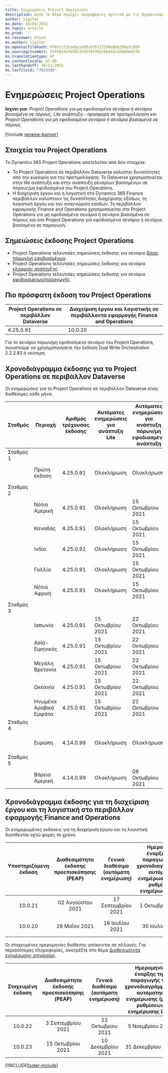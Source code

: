 ```yaml
---
title: Ενημερώσεις Project Operations
description: Αυτό το θέμα παρέχει πληροφορίες σχετικά με τις δημοσιευμένες εκδόσεις του Dynamics 365 Project Operations.
author: sigitac
ms.date: 10/04/2021
ms.topic: article
ms.prod: ''
ms.reviewer: kfend
ms.author: sigitac
ms.openlocfilehash: 970fcc71b3ebe1489c676727598ebbb296e9c989
ms.sourcegitcommit: 23f68542fb5913534f0f76529b843cd268dbd7f6
ms.translationtype: HT
ms.contentlocale: el-GR
ms.lasthandoff: 10/11/2021
ms.locfileid: "7623336"
---
```

# <a name="project-operations-updates"></a>Ενημερώσεις Project Operations

_**Ισχύει για:** Project Operations για μη εφοδιασμένα σενάρια ή σενάρια βασισμένα σε πόρους, Lite ανάπτυξη - προσφορά σε προτιμολόγηση και Project Operations για μη εφοδιασμένα σενάρια ή σενάρια βασισμένα σε πόρους_

[!include [rename-banner](~/includes/cc-data-platform-banner.md)]

## <a name="project-operations-components"></a>Στοιχεία του Project Operations

Το Dynamics 365 Project Operations αποτελείται από δύο στοιχεία:

- Το Project Operations σε περιβάλλον Dataverse καλύπτει δυνατότητες από την ευκαιρία για την προτιμολόγηση. Το Dataverse χρησιμοποιείται στην lite ανάπτυξη και στην ανάπτυξη σεναρίων βασισμένων σε πόρους/μη εφοδιασμένα του Project Operations.
- Η διαχείριση έργου και η λογιστική στο Dynamics 365 Finance περιβάλλον καλύπτουν τις δυνατότητες διαχείρισης εξόδων, τη λογιστική έργου και την αναγνώριση εσόδων. Το περιβάλλον εφραμογής Finance and Operations χρησιμοποιείται στο Project Operations για μη εφοδιασμένα σενάρια ή σενάρια βασισμένα σε πόρους και στο Project Operations για εφοδιασμένα σενάρια ή σενάρια βασισμένα σε παραγωγή.

## <a name="project-operations-release-notes"></a>Σημειώσεις έκδοσης Project Operations
- Project Operations τελευταίες σημειώσεις έκδοσης για σενάριο [βάσει πόρων/μη εφοδιασμένων](whats-new-oct-2021-resource-based.md).
- Project Operations τελευταίες σημειώσεις έκδοσης για σενάριο [ελαφριάς ανάπτυξης](../pro/whats-new/whats-new-oct-2021-lite.md).
- Project Operations τελευταίες σημειώσεις έκδοσης για σενάριο [εφοδιασμένων/παραγωγής](../prod-pma/whats-new/whats-new-jul-2021-stocked.md).

## <a name="project-operations-latest-version"></a>Πιο πρόσφατη έκδοση του Project Operations

| Project Operations σε περιβάλλον Dataverse | Διαχείριση έργου και λογιστικής σε περιβάλλοντα εφαρμογής Finance and Operations | 
| --- | --- |
| 4.25.0.91 | 10.0.20 |

Για το σενάριο πόρων/μη εφοδιασμενο σενάριο του Project Operations, συνιστούμε να χρησιμοποιήσετε την έκδοση Dual Write Orchestration 2.2.2.83 ή νεότερη.

## <a name="release-schedule-for-project-operations-on-dataverse-environment"></a>Χρονοδιάγραμμα έκδοσης για το Project Operations σε περιβάλλον Dataverse

Οι ενημερώσεις για το Project Operations σε περιβάλλον Dataverse είναι διαθέσιμες κάθε μήνα. 

| Σταθμός | Περιοχή | Αριθμός τρέχουσας έκδοσης | Αυτόματες ενημερώσεις για ανάπτυξη Lite | Αυτόματες ενημερώσεις για ανάπτυξη πόρων/μη εφοδιασμένη ανάπτυξη | Αριθμός επόμενης έκδοσης | Η επόμενη έκδοση είναι γενικά διαθέσιμη |
|-----------|-----------------------|-----------------|--------------------|---------------------|---------------------|---------------------|
| Σταθμός 1 |   &nbsp;              |    &nbsp;       | &nbsp;             |      &nbsp;         |      &nbsp;         |      &nbsp;         |
|   &nbsp;  | Πρώτη έκδοση         |  4.25.0.91      | Ολοκλήρωση           | Ολοκλήρωση            | TBD                 | 29 Οκτωβρίου 2021    |
| Σταθμός 2 |   &nbsp;              |    &nbsp;       | &nbsp;             |      &nbsp;         |      &nbsp;         |      &nbsp;         |
|   &nbsp;  | Νότια Αμερική         |  4.25.0.91      | Ολοκλήρωση           | 15 Οκτωβρίου 2021    | TBD                 | 29 Οκτωβρίου 2021    |
|   &nbsp;  | Καναδάς                |  4.25.0.91      | Ολοκλήρωση           | 15 Οκτωβρίου 2021    | TBD                 | 29 Οκτωβρίου 2021    |
|   &nbsp;  | Ινδία                 |  4.25.0.91      | Ολοκλήρωση           | 15 Οκτωβρίου 2021    | TBD                 | 29 Οκτωβρίου 2021    |
|   &nbsp;  | Γαλλία                |  4.25.0.91      | Ολοκλήρωση           | 15 Οκτωβρίου 2021    | TBD                 | 29 Οκτωβρίου 2021    |
|   &nbsp;  | Νότια Αφρική          |  4.25.0.91      | Ολοκλήρωση           | 15 Οκτωβρίου 2021    | TBD                 | 29 Οκτωβρίου 2021    |
| Σταθμός 3 |      &nbsp;           |     &nbsp;      |     &nbsp;         |      &nbsp;         |      &nbsp;         |      &nbsp;         |
|   &nbsp;  | Ιαπωνία                 |  4.25.0.91      | 15 Οκτωβρίου 2021   | 22 Οκτωβρίου 2021    | TBD                 | 05 Νοεμβρίου 2021   |
|   &nbsp;  | Ασία-Ειρηνικός          |  4.25.0.91      | 15 Οκτωβρίου 2021   | 22 Οκτωβρίου 2021    | TBD                 | 05 Νοεμβρίου 2021   |
|   &nbsp;  | Μεγάλη Βρετανία         |  4.25.0.91      | 15 Οκτωβρίου 2021   | 22 Οκτωβρίου 2021    | TBD                 | 05 Νοεμβρίου 2021   |
|   &nbsp;  | Ωκεανία               |  4.25.0.91      | 15 Οκτωβρίου 2021   | 22 Οκτωβρίου 2021    | TBD                 | 05 Νοεμβρίου 2021   |
|   &nbsp;  | Ηνωμένα Αραβικά Εμιράτα  |  4.25.0.91      | 15 Οκτωβρίου 2021   | 22 Οκτωβρίου 2021    | TBD                 | 05 Νοεμβρίου 2021   |
| Σταθμός 4 |     &nbsp;            |     &nbsp;      |     &nbsp;         |      &nbsp;         |      &nbsp;         |      &nbsp;         |
|   &nbsp;  | Ευρώπη                |  4.14.0.99      | Ολοκλήρωση           | Ολοκλήρωση            | 4.25.0.91           | 15 Οκτωβρίου 2021    |
| Σταθμός 5 |     &nbsp;            |     &nbsp;      |     &nbsp;         |      &nbsp;         |      &nbsp;         |      &nbsp;         |
|   &nbsp;  | Βόρεια Αμερική         |  4.14.0.99      | Ολοκλήρωση           | 08 Οκτωβρίου 2021    | 4.25.0.91           | 22 Οκτωβρίου 2021    |


## <a name="release-schedule-for-project-management-and-accounting-in-the-finance-and-operations-apps-environment"></a>Χρονοδιάγραμμα έκδοσης για τη διαχείριση έργου και τη λογιστική στο περιβάλλον εφαρμογής Finance and Operations

Οι ενημερωμένες εκδόσεις για τη διαχείριση έργου και τη λογιστική διατίθενται οχτώ φορές το χρόνο.

|Υποστηριζόμενη έκδοση| Διαθεσιμότητα έκδοσης προεπισκόπησης (PEAP) | Γενικά διαθέσιμο (αυτόματη ενημέρωση) | Ημερομηνία έναρξης της παραγωγής του χρονοδιαγράμματος αυτόματης ενημέρωσης (μέσω ρυθμίσεων ενημέρωσης LCS) |   Τέλος υπηρεσίας   |
|:---------------:|:---------------------------:|:---------------------------------:|:--------------------------------------------------------------------:|:------------------:|
|    10.0.21      |         02 Αυγούστου 2021     |           17 Σεπτεμβρίου 2021      |                             1 Οκτωβρίου 2021                          |  10 Δεκεμβρίου 2021 |
|    10.0.20      |         28 Μαΐου 2021        |           16 Ιουλίου 2021           |                             30 Ιουλίου 2021                            |  22 Οκτωβρίου 2021  |

Οι στοχευμένες ημερομηνίες διάθεσης υπόκεινται σε αλλαγές. Για περισσότερες πληροφορίες, ανατρέξτε στο θέμα [Διαθεσιμότητα ενημέρωσης υπηρεσίας](/dynamics365/fin-ops-core/fin-ops/get-started/public-preview-releases?toc=%2fdynamics365%2ffinance%2ftoc.json).

|Στοχευμένη έκδοση | Διαθεσιμότητα έκδοσης προεπισκόπησης (PEAP) | Γενικά διαθέσιμο (αυτόματη ενημέρωση) | Ημερομηνία έναρξης της παραγωγής του χρονοδιαγράμματος αυτόματης ενημέρωσης (μέσω ρυθμίσεων ενημέρωσης LCS) |   Τέλος υπηρεσίας   |
|:---------------:|:---------------------------:|:---------------------------------:|:--------------------------------------------------------------------:|:------------------:|
|     10.0.22     |      3 Σεπτεμβρίου 2021      |          22 Οκτωβρίου 2021         |                           5 Νοεμβρίου 2021                           |  14 Ιανουαρίου 2022  |
|     10.0.23     |      15 Οκτωβρίου 2021       |        10 Δεκεμβρίου 2021          |                          31 Δεκεμβρίου 2021                           | 18 Μαρτίου 2022     |

[!INCLUDE[footer-include](../includes/footer-banner.md)]
